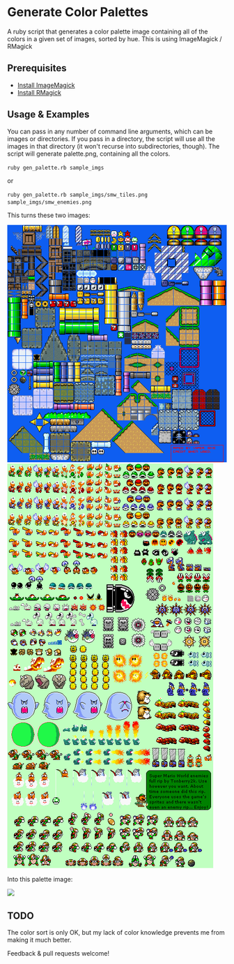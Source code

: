 Generate Color Palettes
=========================

A ruby script that generates a color palette image containing all of the colors in a given set of images, sorted by hue. This is using ImageMagick / RMagick

Prerequisites
--------------

- [Install ImageMagick](http://imagemagick.org/)
- [Install RMagick](https://github.com/rmagick/rmagick)

Usage & Examples
------------------

You can pass in any number of command line arguments, which can be images or directories. If you pass in a directory, the script will use all the images in that directory (it won't recurse into subdirectories, though). The script will generate palette.png, containing all the colors.

`ruby gen_palette.rb sample_imgs`

or

`ruby gen_palette.rb sample_imgs/smw_tiles.png sample_imgs/smw_enemies.png`

This turns these two images:

![](sample_imgs/smw_tiles.png)
![](sample_imgs/smw_enemies.png)

Into this palette image:

![](sample_imgs/palette.png)

TODO
--------

The color sort is only OK, but my lack of color knowledge prevents me from making it much better.

Feedback & pull requests welcome!